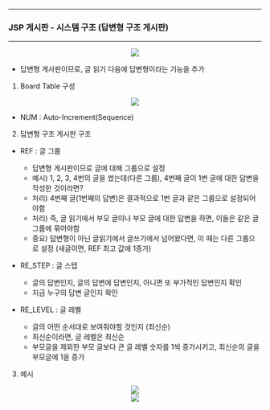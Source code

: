 ----
### JSP 게시판 - 시스템 구조 (답변형 구조 게시판)
----
<div align = "center">
<img src = "https://github.com/sooyounghan/Web/assets/34672301/3a2d3840-8ac2-48e6-8584-4dca95d28ee5">
</div>

  - 답변형 게사판이므로, 글 읽기 다음에 답변형이라는 기능을 추가

1. Board Table 구성 
<div align = "center">
<img src = "https://github.com/sooyounghan/Web/assets/34672301/1cfca3d3-8bb1-4aee-9eec-c3b6def2f8b3">
</div>

  - NUM : Auto-Increment(Sequence)


2. 답변형 구조 게시판 구조
  - REF : 글 그룹
      + 답변형 게시판이므로 글에 대해 그룹으로 설정
      + 예시) 1, 2, 3, 4번의 글을 썼는데(다른 그룹), 4번째 글이 1번 글에 대한 답변을 작성한 것이라면?
      + 처리) 4번째 글(1번째의 답변)은 결과적으로 1번 글과 같은 그룹으로 설정되어야함
      + 처리) 즉, 글 읽기에서 부모 글이나 부모 글에 대한 답변을 하면, 이들은 같은 글 그룹에 묶어야함
      + 중요) 답변형이 아닌 글읽기에서 글쓰기에서 넘어왔다면, 이 때는 다른 그룹으로 설정 (새글이면, REF 최고 값에 1증가)
        
  - RE_STEP : 글 스텝
      + 글의 답변인지, 글의 답변에 답변인지, 아니면 또 부가적인 답변인지 확인
      + 지금 누구의 답변 글인지 확인

  - RE_LEVEL : 글 레벨
      + 글의 어떤 순서대로 보여줘야할 것인지 (최신순)
      + 최신순이라면, 글 레벨은 최신순
      + 부모글을 제외한 부모 글보다 큰 글 레벨 숫자를 1씩 증가시키고, 최신순의 글을 부모글에 1을 증가
        
3. 예시
<div align = "center">
<img src = "https://github.com/sooyounghan/Web/assets/34672301/9ebc6709-8a0b-49e5-a3b8-1650a47015a7">
</div>

<div align = "center">
<img src = "https://github.com/sooyounghan/Web/assets/34672301/ba8e1056-10bd-4e38-9445-03082e07ea94">
</div>
